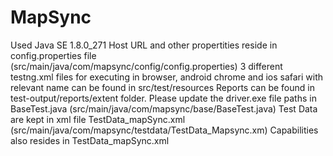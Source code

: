 # MapSync
Used Java SE 1.8.0_271
Host URL and other propertities reside in config.properties file (src/main/java/com/mapsync/config/config.properties)
3 different testng.xml files for executing in browser, android chrome and ios safari with relevant name can be found in src/test/resources
Reports can be found in test-output/reports/extent folder.
Please update the driver.exe file paths in BaseTest.java (src/main/java/com/mapsync/base/BaseTest.java)
Test Data are kept in xml file TestData_mapSync.xml (src/main/java/com/mapsync/testdata/TestData_Mapsync.xm)
Capabilities also resides in TestData_mapSync.xml
